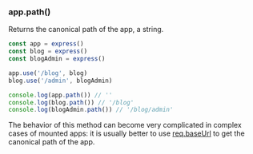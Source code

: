 <h3 id='app.path'>app.path()</h3>

Returns the canonical path of the app, a string.

```js
const app = express()
const blog = express()
const blogAdmin = express()

app.use('/blog', blog)
blog.use('/admin', blogAdmin)

console.log(app.path()) // ''
console.log(blog.path()) // '/blog'
console.log(blogAdmin.path()) // '/blog/admin'
```

The behavior of this method can become very complicated in complex cases of mounted apps:
it is usually better to use [req.baseUrl](#req.baseUrl) to get the canonical path of the app.
